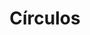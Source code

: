 ---
title: Círculos
date: 
draft: false

# descripcion
description : Aro de plata pasante con microcubic

materials: Plata 925

color: Plateado

dimensions: 1,2 cm

code: 01-03-0263

type: "Aros"

categories: []

# Images
# first image will be shown in the product page
images:
  # - image: "images/path_to_image"
  # La ubicacion de las imagenes es imagenes/Aros/Aros.Microcubic/01-03-0263-circulos
  - image: "./images/aros/microcubic/01-03-0263-circulos_a.jpeg"
  - image: "./images/aros/microcubic/01-03-0263-circulos_b.jpeg"
---